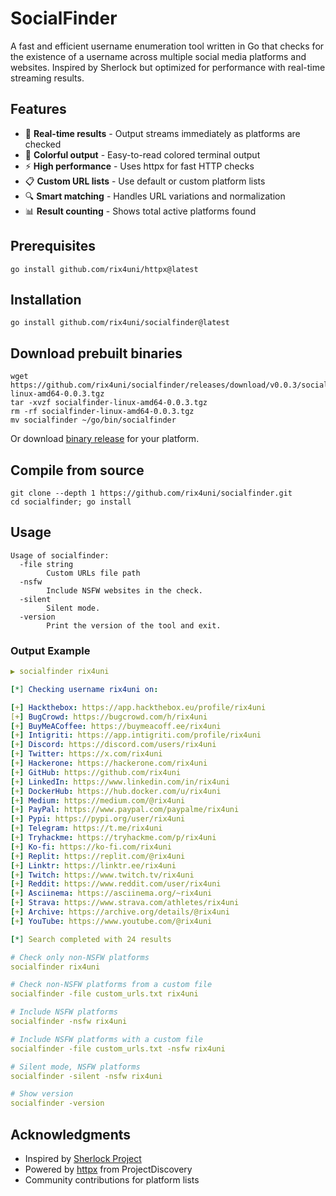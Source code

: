 # SocialFinder

A fast and efficient username enumeration tool written in Go that checks for the existence of a username across multiple social media platforms and websites. Inspired by Sherlock but optimized for performance with real-time streaming results.

## Features

- 🚀 **Real-time results** - Output streams immediately as platforms are checked
- 🎨 **Colorful output** - Easy-to-read colored terminal output
- ⚡ **High performance** - Uses httpx for fast HTTP checks
- 📋 **Custom URL lists** - Use default or custom platform lists
- 🔍 **Smart matching** - Handles URL variations and normalization
- 📊 **Result counting** - Shows total active platforms found

## Prerequisites
```
go install github.com/rix4uni/httpx@latest
```

## Installation
```
go install github.com/rix4uni/socialfinder@latest
```

## Download prebuilt binaries
```
wget https://github.com/rix4uni/socialfinder/releases/download/v0.0.3/socialfinder-linux-amd64-0.0.3.tgz
tar -xvzf socialfinder-linux-amd64-0.0.3.tgz
rm -rf socialfinder-linux-amd64-0.0.3.tgz
mv socialfinder ~/go/bin/socialfinder
```
Or download [binary release](https://github.com/rix4uni/socialfinder/releases) for your platform.

## Compile from source
```
git clone --depth 1 https://github.com/rix4uni/socialfinder.git
cd socialfinder; go install
```

## Usage
```
Usage of socialfinder:
  -file string
        Custom URLs file path
  -nsfw
        Include NSFW websites in the check.
  -silent
        Silent mode.
  -version
        Print the version of the tool and exit.
```

### Output Example

```yaml
▶ socialfinder rix4uni

[*] Checking username rix4uni on:

[+] Hackthebox: https://app.hackthebox.eu/profile/rix4uni
[+] BugCrowd: https://bugcrowd.com/h/rix4uni
[+] BuyMeACoffee: https://buymeacoff.ee/rix4uni
[+] Intigriti: https://app.intigriti.com/profile/rix4uni
[+] Discord: https://discord.com/users/rix4uni
[+] Twitter: https://x.com/rix4uni
[+] Hackerone: https://hackerone.com/rix4uni
[+] GitHub: https://github.com/rix4uni
[+] LinkedIn: https://www.linkedin.com/in/rix4uni
[+] DockerHub: https://hub.docker.com/u/rix4uni
[+] Medium: https://medium.com/@rix4uni
[+] PayPal: https://www.paypal.com/paypalme/rix4uni
[+] Pypi: https://pypi.org/user/rix4uni
[+] Telegram: https://t.me/rix4uni
[+] Tryhackme: https://tryhackme.com/p/rix4uni
[+] Ko-fi: https://ko-fi.com/rix4uni
[+] Replit: https://replit.com/@rix4uni
[+] Linktr: https://linktr.ee/rix4uni
[+] Twitch: https://www.twitch.tv/rix4uni
[+] Reddit: https://www.reddit.com/user/rix4uni
[+] Asciinema: https://asciinema.org/~rix4uni
[+] Strava: https://www.strava.com/athletes/rix4uni
[+] Archive: https://archive.org/details/@rix4uni
[+] YouTube: https://www.youtube.com/@rix4uni

[*] Search completed with 24 results
```

```yaml
# Check only non-NSFW platforms
socialfinder rix4uni

# Check non-NSFW platforms from a custom file
socialfinder -file custom_urls.txt rix4uni

# Include NSFW platforms
socialfinder -nsfw rix4uni

# Include NSFW platforms with a custom file
socialfinder -file custom_urls.txt -nsfw rix4uni

# Silent mode, NSFW platforms
socialfinder -silent -nsfw rix4uni

# Show version
socialfinder -version
```

## Acknowledgments

- Inspired by [Sherlock Project](https://github.com/sherlock-project/sherlock)
- Powered by [httpx](https://github.com/projectdiscovery/httpx) from ProjectDiscovery
- Community contributions for platform lists